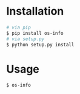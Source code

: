 # Installation

```bash
# via pip
$ pip install os-info
# via setup.py
$ python setup.py install
```

# Usage

```
$ os-info
```
